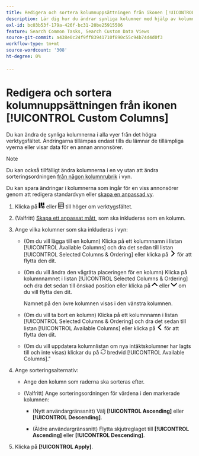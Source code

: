 ```yaml
---
title: Redigera och sortera kolumnuppsättningen från ikonen [!UICONTROL Custom Columns]
description: Lär dig hur du ändrar synliga kolumner med hjälp av kolumnanpassaren.
exl-id: bc03b53f-179a-426f-bc31-20be25915506
feature: Search Common Tasks, Search Custom Data Views
source-git-commit: a438e0c24f9ff83941710f890c55c94b74d4d0f3
workflow-type: tm+mt
source-wordcount: '308'
ht-degree: 0%

---
```


# Redigera och sortera kolumnuppsättningen från ikonen [!UICONTROL Custom Columns]

<!-- The same in new UI and legacy CM views except for icon -->

<!-- Doesn't include instructions for legacy Portfolios views; not available for Reports -->

Du kan ändra de synliga kolumnerna i alla vyer från det högra verktygsfältet. Ändringarna tillämpas endast tills du lämnar de tillämpliga vyerna eller visar data för en annan annonsörer.

>[!NOTE]
>
>Du kan också tillfälligt ändra kolumnerna i en vy utan att ändra sorteringsordningen [&#x200B; från någon kolumnrubrik](/help/search-social-commerce/common-tasks/data-views/ad-hoc-settings/column-set-edit-column-heading.md) i vyn.
>
>Du kan spara ändringar i kolumnerna som ingår för en viss annonsörer genom att redigera standardvyn eller [skapa en anpassad vy](/help/search-social-commerce/common-tasks/data-views/custom-default-views-manage.md#create-custom-view).

1. Klicka på ![Egna kolumner](/help/search-social-commerce/assets/custom-columns.png "Anpassade kolumner") eller ![Egna kolumner](/help/search-social-commerce/assets/custom-columns-new.png "Egna kolumner") till höger om verktygsfältet.

1. (Valfritt) [Skapa ett anpassat mått &#x200B;](/help/search-social-commerce/common-tasks/custom-metrics/custom-metric-create.md) som ska inkluderas som en kolumn.

1. Ange vilka kolumner som ska inkluderas i vyn:

   * (Om du vill lägga till en kolumn) Klicka på ett kolumnnamn i listan [!UICONTROL Available Columns] och dra det sedan till listan [!UICONTROL Selected Columns & Ordering] eller klicka på ![Lägg till kolumn](/help/search-social-commerce/assets/chevron-right.png "Lägg till kolumn") för att flytta den dit.

   * (Om du vill ändra den vågräta placeringen för en kolumn) Klicka på kolumnnamnet i listan [!UICONTROL Selected Columns & Ordering] och dra det sedan till önskad position eller klicka på ![Flytta kolumn uppåt](/help/search-social-commerce/assets/chevron-up.png "Flytta kolumn uppåt") eller ![Flytta kolumn nedåt](/help/search-social-commerce/assets/chevron-down.png "Flytta kolumn nedåt") om du vill flytta den dit.

     Namnet på den övre kolumnen visas i den vänstra kolumnen.

   * (Om du vill ta bort en kolumn) Klicka på ett kolumnnamn i listan [!UICONTROL Selected Columns & Ordering] och dra det sedan till listan [!UICONTROL Available Columns] eller klicka på ![Ta bort](/help/search-social-commerce/assets/chevron-left.png "Ta bort") för att flytta den dit.

   * (Om du vill uppdatera kolumnlistan om nya intäktskolumner har lagts till och inte visas) klickar du på ![Uppdatera](/help/search-social-commerce/assets/refresh.png "Uppdatera") bredvid [!UICONTROL Available Columns].&quot;

1. Ange sorteringsalternativ:

   * Ange den kolumn som raderna ska sorteras efter.

   * (Valfritt) Ange sorteringsordningen för värdena i den markerade kolumnen:

      * (Nytt användargränssnitt) Välj **[!UICONTROL Ascending]** eller **[!UICONTROL Descending]**.

      * (Äldre användargränssnitt) Flytta skjutreglaget till **[!UICONTROL Ascending]** eller **[!UICONTROL Descending]**.

1. Klicka på **[!UICONTROL Apply]**.
